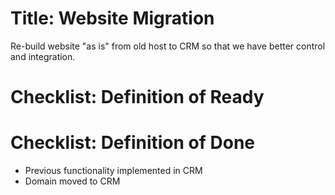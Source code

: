# Title: Website Migration

Re-build website "as is" from old host to CRM so that we have better control and integration.

# Checklist: Definition of Ready

# Checklist: Definition of Done

- Previous functionality implemented in CRM
- Domain moved to CRM